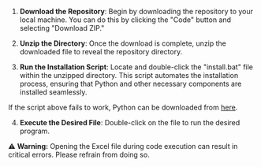 1. **Download the Repository**: Begin by downloading the repository to your local machine. You can do this by clicking the "Code" button and selecting "Download ZIP."

2. **Unzip the Directory**: Once the download is complete, unzip the downloaded file to reveal the repository directory.

3. **Run the Installation Script**: Locate and double-click the "install.bat" file within the unzipped directory. This script automates the installation process, ensuring that Python and other necessary components are installed seamlessly.

  If the script above fails to work, Python can be downloaded from [here](https://www.python.org/ftp/python/3.10.2/python-3.10.2-amd64.exe).

4. **Execute the Desired File**: Double-click on the file to run the desired program. 

⚠️ **Warning:** Opening the Excel file during code execution can result in critical errors. Please refrain from doing so.
